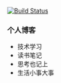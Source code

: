 [![Build Status](https://travis-ci.org/thinkerou/thinkerou.github.io.svg?branch=master)](https://travis-ci.org/thinkerou/thinkerou.github.io)

### 个人博客

- 技术学习
- 读书笔记
- 思考也记上
- 生活小事大事
